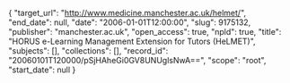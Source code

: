 {
  "target_url": "http://www.medicine.manchester.ac.uk/helmet/", 
  "end_date": null, 
  "date": "2006-01-01T12:00:00", 
  "slug": 9175132, 
  "publisher": "manchester.ac.uk", 
  "open_access": true, 
  "npld": true, 
  "title": "HORUS e-Learning Management Extension for Tutors (HeLMET)", 
  "subjects": [], 
  "collections": [], 
  "record_id": "20060101T120000/pSjHAheGi0GV8UNUglsNwA==", 
  "scope": "root", 
  "start_date": null
}

